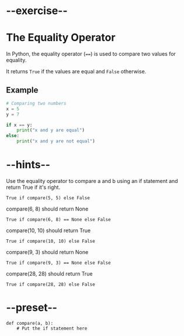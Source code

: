 # --exercise--

# The Equality Operator

In Python, the equality operator (`==`) is used to compare two values for equality. 

It returns `True` if the values are equal and `False` otherwise.

## Example

```python
# Comparing two numbers
x = 5
y = 7

if x == y:
    print("x and y are equal")
else:
    print("x and y are not equal")
```

# --hints--

Use the equality operator to compare a and b using an if statement and return True if it's right.

```
True if compare(5, 5) else False
```

compare(6, 8) should return None

```
True if compare(6, 8) == None else False
```

compare(10, 10) should return True

```
True if compare(10, 10) else False
```

compare(9, 3) should return None

```
True if compare(9, 3) == None else False
```

compare(28, 28) should return True

```
True if compare(28, 28) else False
```

# --preset--

```
def compare(a, b):
    # Put the if statement here
    
```